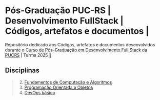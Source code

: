 # Pós-Graduação PUC-RS | Desenvolvimento FullStack | Códigos, artefatos e documentos |
Repositório dedicado aos Códigos, artefatos e documentos desenvolvidos durante o [Curso de Pós-Graduação em Desenvolvimento Full Stack da PUCRS](https://online.pucrs.br/pos-graduacao/desenvolvimento-full-stack) | Turma 2025 🚀 


## Disciplinas 
> 2. [Fundamentos de Computação e Algoritmos](./02%20-%20fundamento-computacao-algoritmos/README.md)
> 3. [Programação Orientada a Objetos](./03%20-%20programacao-orientada-objetos/README.md)
> 4. [DevOps básico](./04%20-%20DevOps%20Básico/README.md)